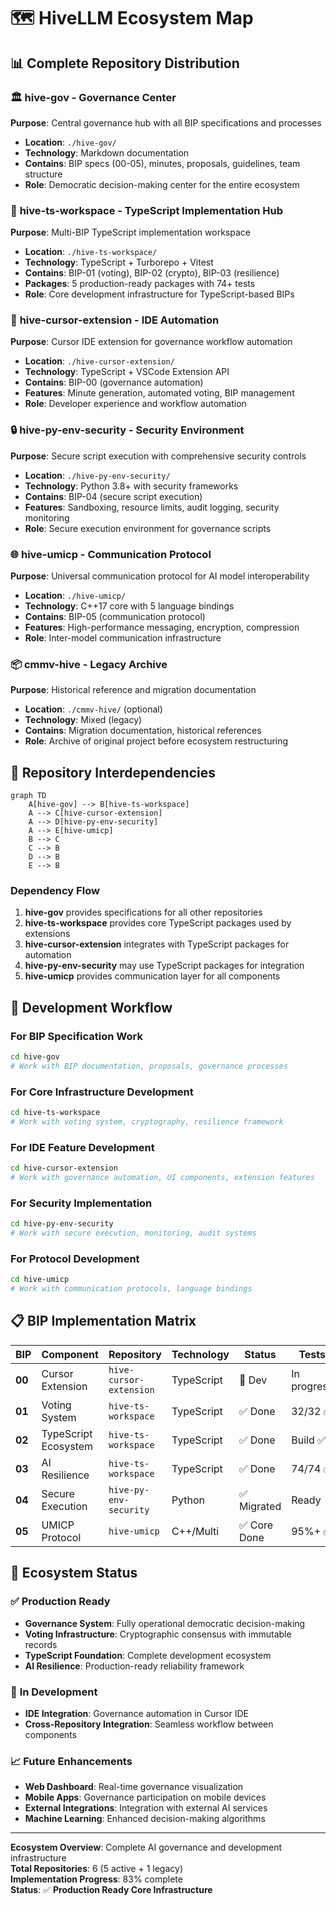 # 🗺️ HiveLLM Ecosystem Map

## 📊 Complete Repository Distribution

### 🏛️ **hive-gov** - Governance Center
**Purpose**: Central governance hub with all BIP specifications and processes
- **Location**: `./hive-gov/`
- **Technology**: Markdown documentation
- **Contains**: BIP specs (00-05), minutes, proposals, guidelines, team structure
- **Role**: Democratic decision-making center for the entire ecosystem

### 🔷 **hive-ts-workspace** - TypeScript Implementation Hub  
**Purpose**: Multi-BIP TypeScript implementation workspace
- **Location**: `./hive-ts-workspace/`
- **Technology**: TypeScript + Turborepo + Vitest
- **Contains**: BIP-01 (voting), BIP-02 (crypto), BIP-03 (resilience)
- **Packages**: 5 production-ready packages with 74+ tests
- **Role**: Core development infrastructure for TypeScript-based BIPs

### 🎯 **hive-cursor-extension** - IDE Automation
**Purpose**: Cursor IDE extension for governance workflow automation
- **Location**: `./hive-cursor-extension/`  
- **Technology**: TypeScript + VSCode Extension API
- **Contains**: BIP-00 (governance automation)
- **Features**: Minute generation, automated voting, BIP management
- **Role**: Developer experience and workflow automation

### 🔒 **hive-py-env-security** - Security Environment
**Purpose**: Secure script execution with comprehensive security controls
- **Location**: `./hive-py-env-security/`
- **Technology**: Python 3.8+ with security frameworks
- **Contains**: BIP-04 (secure script execution)
- **Features**: Sandboxing, resource limits, audit logging, security monitoring
- **Role**: Secure execution environment for governance scripts

### 🌐 **hive-umicp** - Communication Protocol
**Purpose**: Universal communication protocol for AI model interoperability
- **Location**: `./hive-umicp/`
- **Technology**: C++17 core with 5 language bindings
- **Contains**: BIP-05 (communication protocol)
- **Features**: High-performance messaging, encryption, compression
- **Role**: Inter-model communication infrastructure

### 📦 **cmmv-hive** - Legacy Archive
**Purpose**: Historical reference and migration documentation
- **Location**: `./cmmv-hive/` (optional)
- **Technology**: Mixed (legacy)
- **Contains**: Migration documentation, historical references
- **Role**: Archive of original project before ecosystem restructuring

## 🔄 **Repository Interdependencies**

```mermaid
graph TD
    A[hive-gov] --> B[hive-ts-workspace]
    A --> C[hive-cursor-extension]  
    A --> D[hive-py-env-security]
    A --> E[hive-umicp]
    B --> C
    C --> B
    D --> B
    E --> B
```

### **Dependency Flow**
1. **hive-gov** provides specifications for all other repositories
2. **hive-ts-workspace** provides core TypeScript packages used by extensions
3. **hive-cursor-extension** integrates with TypeScript packages for automation
4. **hive-py-env-security** may use TypeScript packages for integration
5. **hive-umicp** provides communication layer for all components

## 🎯 **Development Workflow**

### **For BIP Specification Work**
```bash
cd hive-gov
# Work with BIP documentation, proposals, governance processes
```

### **For Core Infrastructure Development**
```bash
cd hive-ts-workspace  
# Work with voting system, cryptography, resilience framework
```

### **For IDE Feature Development**
```bash
cd hive-cursor-extension
# Work with governance automation, UI components, extension features
```

### **For Security Implementation**
```bash
cd hive-py-env-security
# Work with secure execution, monitoring, audit systems
```

### **For Protocol Development**
```bash
cd hive-umicp
# Work with communication protocols, language bindings
```

## 📋 **BIP Implementation Matrix**

| BIP | Component | Repository | Technology | Status | Tests |
|-----|-----------|------------|------------|--------|-------|
| **00** | Cursor Extension | `hive-cursor-extension` | TypeScript | 🔄 Dev | In progress |
| **01** | Voting System | `hive-ts-workspace` | TypeScript | ✅ Done | 32/32 ✅ |
| **02** | TypeScript Ecosystem | `hive-ts-workspace` | TypeScript | ✅ Done | Build ✅ |
| **03** | AI Resilience | `hive-ts-workspace` | TypeScript | ✅ Done | 74/74 ✅ |
| **04** | Secure Execution | `hive-py-env-security` | Python | ✅ Migrated | Ready |
| **05** | UMICP Protocol | `hive-umicp` | C++/Multi | ✅ Core Done | 95%+ ✅ |

## 🚀 **Ecosystem Status**

### ✅ **Production Ready**
- **Governance System**: Fully operational democratic decision-making
- **Voting Infrastructure**: Cryptographic consensus with immutable records
- **TypeScript Foundation**: Complete development ecosystem
- **AI Resilience**: Production-ready reliability framework

### 🔄 **In Development**  
- **IDE Integration**: Governance automation in Cursor IDE
- **Cross-Repository Integration**: Seamless workflow between components

### 📈 **Future Enhancements**
- **Web Dashboard**: Real-time governance visualization
- **Mobile Apps**: Governance participation on mobile devices
- **External Integrations**: Integration with external AI services
- **Machine Learning**: Enhanced decision-making algorithms

---

**Ecosystem Overview**: Complete AI governance and development infrastructure  
**Total Repositories**: 6 (5 active + 1 legacy)  
**Implementation Progress**: 83% complete  
**Status**: ✅ **Production Ready Core Infrastructure**
